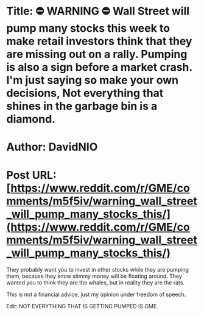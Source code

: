 # Title: ⛔ WARNING ⛔ Wall Street will pump many stocks this week to make retail investors think that they are missing out on a rally. Pumping is also a sign before a market crash. I'm just saying so make your own decisions, Not everything that shines in the garbage bin is a diamond.
# Author: DavidNIO
# Post URL: [https://www.reddit.com/r/GME/comments/m5f5iv/warning_wall_street_will_pump_many_stocks_this/](https://www.reddit.com/r/GME/comments/m5f5iv/warning_wall_street_will_pump_many_stocks_this/)


They probably want you to invest in other stocks while they are pumping them, because they know stimmy money will be floating around. They wanted you to think they are the whales,  but in reality they are the rats. 

This is not a financial advice,  just my opinion under freedom of speech.

Edit: NOT EVERYTHING THAT IS GETTING PUMPED IS GME.
